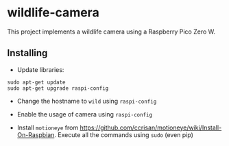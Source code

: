 # wildlife-camera

This project implements a wildlife camera using a Raspberry Pico Zero W.

## Installing

- Update libraries:

```
sudo apt-get update
sudo apt-get upgrade raspi-config
```

- Change the hostname to `wild` using `raspi-config`

- Enable the usage of camera using `raspi-config`

- Install `motioneye` from https://github.com/ccrisan/motioneye/wiki/Install-On-Raspbian. Execute all the commands
   using `sudo` (even pip)